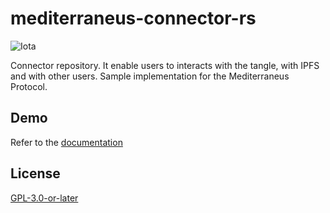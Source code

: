 # mediterraneus-connector-rs

![Iota](https://img.shields.io/badge/iota-29334C?style=for-the-badge&logo=iota&logoColor=white)

Connector repository. It enable users to interacts with the tangle, with IPFS and with other users. Sample implementation for the Mediterraneus Protocol.

## Demo 

Refer to the [documentation]()

## License

[GPL-3.0-or-later](https://spdx.org/licenses/GPL-3.0-or-later.html)